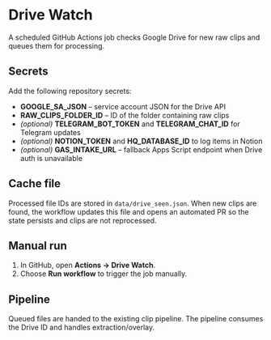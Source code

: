 # Drive Watch

A scheduled GitHub Actions job checks Google Drive for new raw clips and queues them for processing.

## Secrets

Add the following repository secrets:

- **GOOGLE_SA_JSON** – service account JSON for the Drive API
- **RAW_CLIPS_FOLDER_ID** – ID of the folder containing raw clips
- *(optional)* **TELEGRAM_BOT_TOKEN** and **TELEGRAM_CHAT_ID** for Telegram updates
- *(optional)* **NOTION_TOKEN** and **HQ_DATABASE_ID** to log items in Notion
- *(optional)* **GAS_INTAKE_URL** – fallback Apps Script endpoint when Drive auth is unavailable

## Cache file

Processed file IDs are stored in `data/drive_seen.json`. When new clips are found, the workflow updates this file and opens an automated PR so the state persists and clips are not reprocessed.

## Manual run

1. In GitHub, open **Actions → Drive Watch**.
2. Choose **Run workflow** to trigger the job manually.

## Pipeline

Queued files are handed to the existing clip pipeline. The pipeline consumes the Drive ID and handles extraction/overlay.
